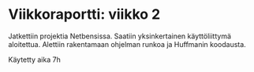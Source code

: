# Viikkoraportti: viikko 2

Jatkettiin projektia Netbensissa. Saatiin yksinkertainen käyttöliittymä aloitettua. Alettiin rakentamaan ohjelman runkoa ja Huffmanin koodausta. 

Käytetty aika 7h
